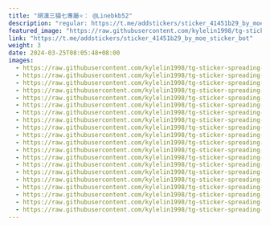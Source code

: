 ```yaml
---
title: "胡漢三貓七專屬⭐️： @Linebkb52"
description: "regular: https://t.me/addstickers/sticker_41451b29_by_moe_sticker_bot"
featured_image: "https://raw.githubusercontent.com/kylelin1998/tg-sticker-spreading-worldwide-images/main/img/73c0015a-4195-4789-bcd8-6a6a3c0a87f0.jpg"
link: "https://t.me/addstickers/sticker_41451b29_by_moe_sticker_bot"
weight: 3
date: 2024-03-25T08:05:48+08:00
images:
  - https://raw.githubusercontent.com/kylelin1998/tg-sticker-spreading-worldwide-images/main/img/73c0015a-4195-4789-bcd8-6a6a3c0a87f0.jpg
  - https://raw.githubusercontent.com/kylelin1998/tg-sticker-spreading-worldwide-images/main/img/fc2506bf-e8e8-4e4b-ba93-ec86180c6925.jpg
  - https://raw.githubusercontent.com/kylelin1998/tg-sticker-spreading-worldwide-images/main/img/565922a7-9076-4b85-8de1-ed7623151529.jpg
  - https://raw.githubusercontent.com/kylelin1998/tg-sticker-spreading-worldwide-images/main/img/028fddab-344c-4666-be48-ca1addedc2cc.jpg
  - https://raw.githubusercontent.com/kylelin1998/tg-sticker-spreading-worldwide-images/main/img/4f138eeb-12f2-4f97-86f5-402a4e4b2543.jpg
  - https://raw.githubusercontent.com/kylelin1998/tg-sticker-spreading-worldwide-images/main/img/c511338e-90c6-445b-b6bd-41308fd3dd08.jpg
  - https://raw.githubusercontent.com/kylelin1998/tg-sticker-spreading-worldwide-images/main/img/a0420688-ceae-4e7c-a968-68a7911d2416.jpg
  - https://raw.githubusercontent.com/kylelin1998/tg-sticker-spreading-worldwide-images/main/img/0e639b97-2cd7-4c2e-8c71-ac934d48a5be.jpg
  - https://raw.githubusercontent.com/kylelin1998/tg-sticker-spreading-worldwide-images/main/img/ca6eace2-1dc6-441d-9c2b-64cc7384a272.jpg
  - https://raw.githubusercontent.com/kylelin1998/tg-sticker-spreading-worldwide-images/main/img/61f19a84-4cd3-42cd-8ffe-52ab6fb5f38d.jpg
  - https://raw.githubusercontent.com/kylelin1998/tg-sticker-spreading-worldwide-images/main/img/d53a418b-20b2-4c53-8829-1817de348e9d.jpg
  - https://raw.githubusercontent.com/kylelin1998/tg-sticker-spreading-worldwide-images/main/img/6d5fc97b-b069-4e66-912e-58c3b7febcd9.jpg
  - https://raw.githubusercontent.com/kylelin1998/tg-sticker-spreading-worldwide-images/main/img/df9f5a18-63de-4111-8801-a5813c5cf224.jpg
  - https://raw.githubusercontent.com/kylelin1998/tg-sticker-spreading-worldwide-images/main/img/cc609443-3100-4e75-b36e-be55b4e63339.jpg
  - https://raw.githubusercontent.com/kylelin1998/tg-sticker-spreading-worldwide-images/main/img/cc54117f-ebff-474a-91ce-592ee1ac2491.jpg
  - https://raw.githubusercontent.com/kylelin1998/tg-sticker-spreading-worldwide-images/main/img/2bf081e3-8ac9-4cb2-a1d6-68efed6bc261.jpg
  - https://raw.githubusercontent.com/kylelin1998/tg-sticker-spreading-worldwide-images/main/img/ddf84ac8-2d3f-4295-a1a1-524f9e5839bf.jpg
  - https://raw.githubusercontent.com/kylelin1998/tg-sticker-spreading-worldwide-images/main/img/3cbf3722-a21d-48c1-9d18-2bbd6d721418.jpg
  - https://raw.githubusercontent.com/kylelin1998/tg-sticker-spreading-worldwide-images/main/img/ef96e929-6cc3-40e4-b45e-dc2cc3c1c6d9.jpg
  - https://raw.githubusercontent.com/kylelin1998/tg-sticker-spreading-worldwide-images/main/img/63553fb4-04f8-4e57-8b07-a594e570a8dc.jpg
---
```

